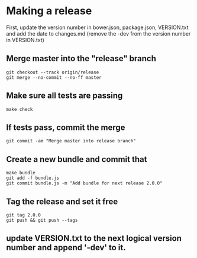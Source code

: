 # Making a release

First, update the version number in bower.json, package.json, VERSION.txt and add the date to changes.md
(remove the -dev from the version number in VERSION.txt)

## Merge master into the "release" branch

    git checkout --track origin/release
    git merge --no-commit --no-ff master

## Make sure all tests are passing

    make check

## If tests pass, commit the merge

    git commit -am "Merge master into release branch"

## Create a new bundle and commit that

    make bundle
    git add -f bundle.js
    git commit bundle.js -m "Add bundle for next release 2.0.0"

## Tag the release and set it free

    git tag 2.0.0
    git push && git push --tags

## update VERSION.txt to the next logical version number and append '-dev' to it.
